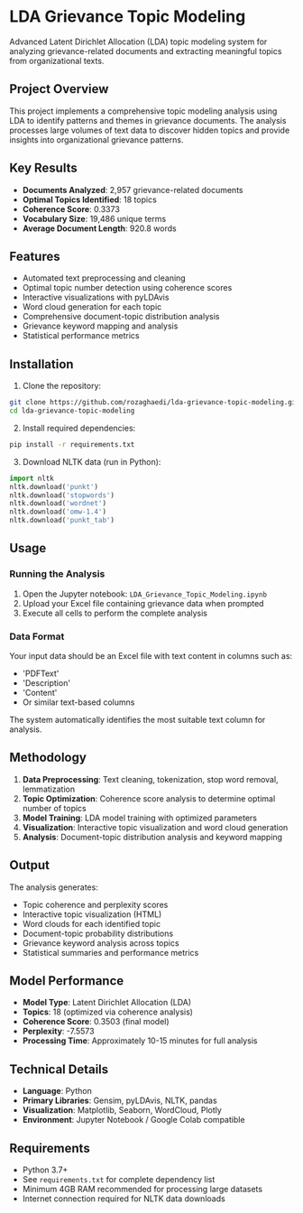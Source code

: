# LDA Grievance Topic Modeling

Advanced Latent Dirichlet Allocation (LDA) topic modeling system for analyzing grievance-related documents and extracting meaningful topics from organizational texts.

## Project Overview

This project implements a comprehensive topic modeling analysis using LDA to identify patterns and themes in grievance documents. The analysis processes large volumes of text data to discover hidden topics and provide insights into organizational grievance patterns.

## Key Results

- **Documents Analyzed**: 2,957 grievance-related documents
- **Optimal Topics Identified**: 18 topics
- **Coherence Score**: 0.3373
- **Vocabulary Size**: 19,486 unique terms
- **Average Document Length**: 920.8 words

## Features

- Automated text preprocessing and cleaning
- Optimal topic number detection using coherence scores
- Interactive visualizations with pyLDAvis
- Word cloud generation for each topic
- Comprehensive document-topic distribution analysis
- Grievance keyword mapping and analysis
- Statistical performance metrics

## Installation

1. Clone the repository:
```bash
git clone https://github.com/rozaghaedi/lda-grievance-topic-modeling.git
cd lda-grievance-topic-modeling
```

2. Install required dependencies:
```bash
pip install -r requirements.txt
```

3. Download NLTK data (run in Python):
```python
import nltk
nltk.download('punkt')
nltk.download('stopwords')
nltk.download('wordnet')
nltk.download('omw-1.4')
nltk.download('punkt_tab')
```

## Usage

### Running the Analysis
1. Open the Jupyter notebook: `LDA_Grievance_Topic_Modeling.ipynb`
2. Upload your Excel file containing grievance data when prompted
3. Execute all cells to perform the complete analysis

### Data Format
Your input data should be an Excel file with text content in columns such as:
- 'PDFText'
- 'Description' 
- 'Content'
- Or similar text-based columns

The system automatically identifies the most suitable text column for analysis.

## Methodology

1. **Data Preprocessing**: Text cleaning, tokenization, stop word removal, lemmatization
2. **Topic Optimization**: Coherence score analysis to determine optimal number of topics
3. **Model Training**: LDA model training with optimized parameters
4. **Visualization**: Interactive topic visualization and word cloud generation
5. **Analysis**: Document-topic distribution analysis and keyword mapping

## Output

The analysis generates:
- Topic coherence and perplexity scores
- Interactive topic visualization (HTML)
- Word clouds for each identified topic
- Document-topic probability distributions
- Grievance keyword analysis across topics
- Statistical summaries and performance metrics

## Model Performance

- **Model Type**: Latent Dirichlet Allocation (LDA)
- **Topics**: 18 (optimized via coherence analysis)
- **Coherence Score**: 0.3503 (final model)
- **Perplexity**: -7.5573
- **Processing Time**: Approximately 10-15 minutes for full analysis

## Technical Details

- **Language**: Python
- **Primary Libraries**: Gensim, pyLDAvis, NLTK, pandas
- **Visualization**: Matplotlib, Seaborn, WordCloud, Plotly
- **Environment**: Jupyter Notebook / Google Colab compatible

## Requirements

- Python 3.7+
- See `requirements.txt` for complete dependency list
- Minimum 4GB RAM recommended for processing large datasets
- Internet connection required for NLTK data downloads



